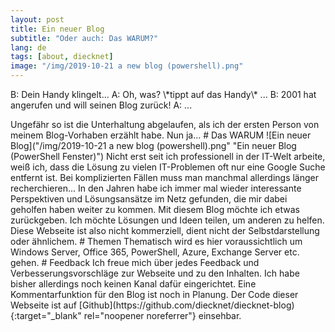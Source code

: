 ```yaml
---
layout: post
title: Ein neuer Blog
subtitle: "Oder auch: Das WARUM?"
lang: de
tags: [about, diecknet]
image: "/img/2019-10-21 a new blog (powershell).png"
---
```

<div class="w3-panel w3-leftbar w3-light-grey">
  <p class="w3-large w3-serif">
B: Dein Handy klingelt...
A: Oh, was? \*tippt auf das Handy\* ...
B: 2001 hat angerufen und will seinen Blog zurück!
A: ...
  </p>
</div>
Ungefähr so ist die Unterhaltung abgelaufen, als ich der ersten Person von meinem Blog-Vorhaben erzählt habe. Nun ja...
# Das WARUM
![Ein neuer Blog]("/img/2019-10-21 a new blog (powershell).png" "Ein neuer Blog (PowerShell Fenster)")
Nicht erst seit ich professionell in der IT-Welt arbeite, weiß ich, dass die Lösung zu vielen IT-Problemen oft nur eine Google Suche entfernt ist. Bei komplizierten Fällen muss man manchmal allerdings länger recherchieren... In den Jahren habe ich immer mal wieder interessante Perspektiven und Lösungsansätze im Netz gefunden, die mir dabei geholfen haben weiter zu kommen. 
Mit diesem Blog möchte ich etwas zurückgeben. Ich möchte Lösungen und Ideen teilen, um anderen zu helfen. Diese Webseite ist also nicht kommerziell, dient nicht der Selbstdarstellung oder ähnlichem.
# Themen
Thematisch wird es hier voraussichtlich um Windows Server, Office 365, PowerShell, Azure, Exchange Server etc. gehen.
# Feedback
Ich freue mich über jedes Feedback und Verbesserungsvorschläge zur Webseite und zu den Inhalten. Ich habe bisher allerdings noch keinen Kanal dafür eingerichtet. Eine Kommentarfunktion für den Blog ist noch in Planung. Der Code dieser Webseite ist auf [Github](https://github.com/diecknet/diecknet-blog){:target="_blank" rel="noopener noreferrer"} einsehbar.